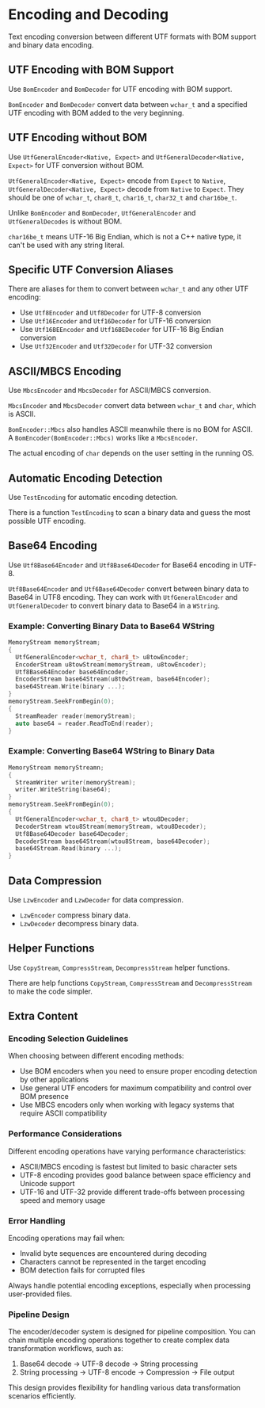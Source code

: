 ﻿# Encoding and Decoding

Text encoding conversion between different UTF formats with BOM support and binary data encoding.

## UTF Encoding with BOM Support

Use `BomEncoder` and `BomDecoder` for UTF encoding with BOM support.

`BomEncoder` and `BomDecoder` convert data between `wchar_t` and a specified UTF encoding with BOM added to the very beginning.

## UTF Encoding without BOM

Use `UtfGeneralEncoder<Native, Expect>` and `UtfGeneralDecoder<Native, Expect>` for UTF conversion without BOM.

`UtfGeneralEncoder<Native, Expect>` encode from `Expect` to `Native`, `UtfGeneralDecoder<Native, Expect>` decode from `Native` to `Expect`. They should be one of `wchar_t`, `char8_t`, `char16_t`, `char32_t` and `char16be_t`.

Unlike `BomEncoder` and `BomDecoder`, `UtfGeneralEncoder` and `UtfGeneralDecodes` is without BOM.

`char16be_t` means UTF-16 Big Endian, which is not a C++ native type, it can't be used with any string literal.

## Specific UTF Conversion Aliases

There are aliases for them to convert between `wchar_t` and any other UTF encoding:

- Use `Utf8Encoder` and `Utf8Decoder` for UTF-8 conversion
- Use `Utf16Encoder` and `Utf16Decoder` for UTF-16 conversion  
- Use `Utf16BEEncoder` and `Utf16BEDecoder` for UTF-16 Big Endian conversion
- Use `Utf32Encoder` and `Utf32Decoder` for UTF-32 conversion

## ASCII/MBCS Encoding

Use `MbcsEncoder` and `MbcsDecoder` for ASCII/MBCS conversion.

`MbcsEncoder` and `MbcsDecoder` convert data between `wchar_t` and `char`, which is ASCII.

`BomEncoder::Mbcs` also handles ASCII meanwhile there is no BOM for ASCII. A `BomEncoder(BomEncoder::Mbcs)` works like a `MbcsEncoder`.

The actual encoding of `char` depends on the user setting in the running OS.

## Automatic Encoding Detection

Use `TestEncoding` for automatic encoding detection.

There is a function `TestEncoding` to scan a binary data and guess the most possible UTF encoding.

## Base64 Encoding

Use `Utf8Base64Encoder` and `Utf8Base64Decoder` for Base64 encoding in UTF-8.

`Utf8Base64Encoder` and `Utf6Base64Decoder` convert between binary data to Base64 in UTF8 encoding.
They can work with `UtfGeneralEncoder` and `UtfGeneralDecoder` to convert binary data to Base64 in a `WString`.

### Example: Converting Binary Data to Base64 WString

```cpp
MemoryStream memoryStream;
{
  UtfGeneralEncoder<wchar_t, char8_t> u8towEncoder;
  EncoderStream u8towStream(memoryStream, u8towEncoder);
  Utf8Base64Encoder base64Encoder;
  EncoderStream base64Stream(u8t0wStream, base64Encoder);
  base64Stream.Write(binary ...);
}
memoryStream.SeekFromBegin(0);
{
  StreamReader reader(memoryStream);
  auto base64 = reader.ReadToEnd(reader);
}
```

### Example: Converting Base64 WString to Binary Data

```cpp
MemoryStream memoryStreamn;
{
  StreamWriter writer(memoryStream);
  writer.WriteString(base64);
}
memoryStream.SeekFromBegin(0);
{
  UtfGeneralEncoder<wchar_t, char8_t> wtou8Decoder;
  DecoderStream wtou8Stream(memoryStream, wtou8Decoder);
  Utf8Base64Decoder base64Decoder;
  DecoderStream base64Stream(wtou8Stream, base64Decoder);
  base64Stream.Read(binary ...);
}
```

## Data Compression

Use `LzwEncoder` and `LzwDecoder` for data compression.

- `LzwEncoder` compress binary data.
- `LzwDecoder` decompress binary data.

## Helper Functions

Use `CopyStream`, `CompressStream`, `DecompressStream` helper functions.

There are help functions `CopyStream`, `CompressStream` and `DecompressStream` to make the code simpler.

## Extra Content

### Encoding Selection Guidelines

When choosing between different encoding methods:
- Use BOM encoders when you need to ensure proper encoding detection by other applications
- Use general UTF encoders for maximum compatibility and control over BOM presence
- Use MBCS encoders only when working with legacy systems that require ASCII compatibility

### Performance Considerations

Different encoding operations have varying performance characteristics:
- ASCII/MBCS encoding is fastest but limited to basic character sets
- UTF-8 encoding provides good balance between space efficiency and Unicode support
- UTF-16 and UTF-32 provide different trade-offs between processing speed and memory usage

### Error Handling

Encoding operations may fail when:
- Invalid byte sequences are encountered during decoding
- Characters cannot be represented in the target encoding
- BOM detection fails for corrupted files

Always handle potential encoding exceptions, especially when processing user-provided files.

### Pipeline Design

The encoder/decoder system is designed for pipeline composition. You can chain multiple encoding operations together to create complex data transformation workflows, such as:
1. Base64 decode → UTF-8 decode → String processing
2. String processing → UTF-8 encode → Compression → File output

This design provides flexibility for handling various data transformation scenarios efficiently.